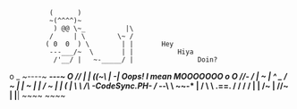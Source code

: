               (      )
              ~(^^^^)~
               ) @@ \~_          |\
              /     | \        \~ /
             ( 0  0  ) \        | |       Hey
              ---___/~  \       | |           Hiya
               /'__/ |   ~-_____/ |                Doin?
o          _   ~----~      ___---~
  O       //     |         |
         ((~\  _|         -|                Oops! I mean MOOOOOOO
   o  O //-_ \/ |        ~  |
        ^   \_ /         ~  |
               |          ~ |
               |     /     ~ |
               |     (       |
                \     \      /\               -CodeSync.PH-
               / -_____-\   \ ~~-*
               |  /       \  \       .==.
               / /         / /       |  |
             /~  |      //~  |       |__|
             ~~~~        ~~~~
